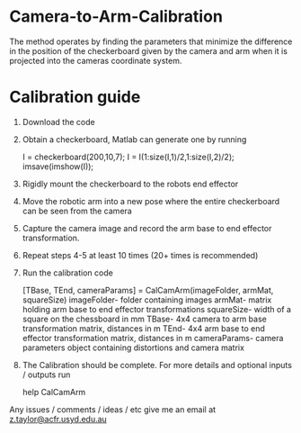 Camera-to-Arm-Calibration
=========================

The method operates by finding the parameters that minimize the difference in the position of the checkerboard given by the camera and arm when it is projected into the cameras coordinate system.
 
 
Calibration guide
=================

1) Download the code

2) Obtain a checkerboard, Matlab can generate one by running 
	
	I = checkerboard(200,10,7); I = I(1:size(I,1)/2,1:size(I,2)/2); imsave(imshow(I));

3) Rigidly mount the checkerboard to the robots end effector

4) Move the robotic arm into a new pose where the entire checkerboard can be seen from the camera

5) Capture the camera image and record the arm base to end effector transformation.

6) Repeat steps 4-5 at least 10 times (20+ times is recommended)

7) Run the calibration code

	[TBase, TEnd, cameraParams] = CalCamArm(imageFolder, armMat, squareSize)
		imageFolder- folder containing images
		armMat- matrix holding arm base to end effector transformations
		squareSize- width of a square on the chessboard in mm
		TBase- 4x4 camera to arm base transformation matrix, distances in m
		TEnd- 4x4 arm base to end effector transformation matrix, distances in m
		cameraParams- camera parameters object containing distortions and camera matrix
	
8) The Calibration should be complete. For more details and optional inputs / outputs run

	help CalCamArm

Any issues / comments / ideas / etc give me an email at z.taylor@acfr.usyd.edu.au
